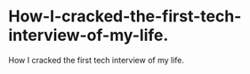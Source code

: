 # How-I-cracked-the-first-tech-interview-of-my-life.
How I cracked the first tech interview of my life.
